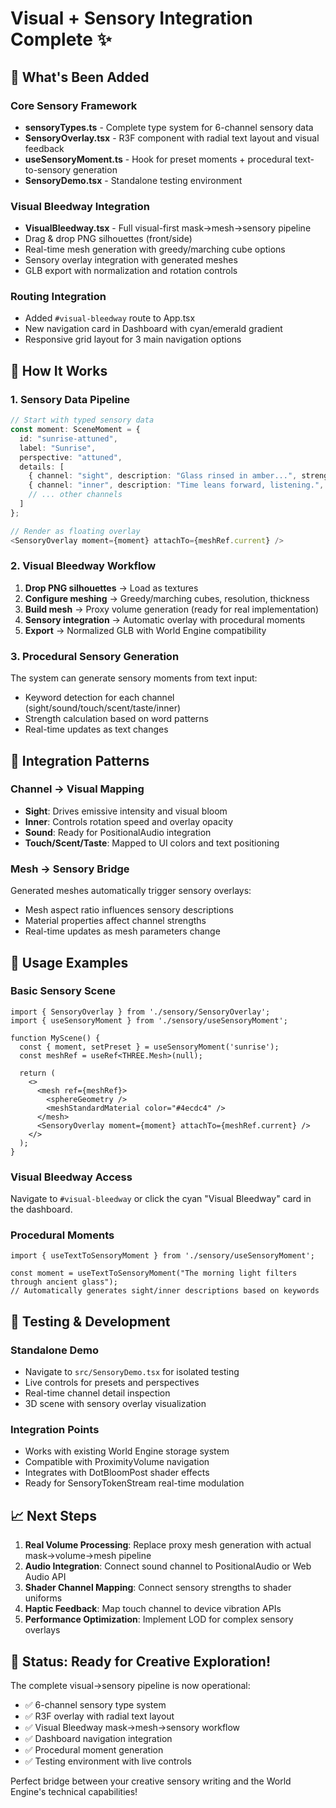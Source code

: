 # Visual + Sensory Integration Complete ✨

## 🎯 What's Been Added

### Core Sensory Framework
- **sensoryTypes.ts** - Complete type system for 6-channel sensory data
- **SensoryOverlay.tsx** - R3F component with radial text layout and visual feedback
- **useSensoryMoment.ts** - Hook for preset moments + procedural text-to-sensory generation
- **SensoryDemo.tsx** - Standalone testing environment

### Visual Bleedway Integration
- **VisualBleedway.tsx** - Full visual-first mask→mesh→sensory pipeline
- Drag & drop PNG silhouettes (front/side)
- Real-time mesh generation with greedy/marching cube options
- Sensory overlay integration with generated meshes
- GLB export with normalization and rotation controls

### Routing Integration
- Added `#visual-bleedway` route to App.tsx
- New navigation card in Dashboard with cyan/emerald gradient
- Responsive grid layout for 3 main navigation options

## 🔧 How It Works

### 1. Sensory Data Pipeline
```typescript
// Start with typed sensory data
const moment: SceneMoment = {
  id: "sunrise-attuned",
  label: "Sunrise",
  perspective: "attuned",
  details: [
    { channel: "sight", description: "Glass rinsed in amber...", strength: 0.8 },
    { channel: "inner", description: "Time leans forward, listening.", strength: 0.7 }
    // ... other channels
  ]
};

// Render as floating overlay
<SensoryOverlay moment={moment} attachTo={meshRef.current} />
```

### 2. Visual Bleedway Workflow
1. **Drop PNG silhouettes** → Load as textures
2. **Configure meshing** → Greedy/marching cubes, resolution, thickness
3. **Build mesh** → Proxy volume generation (ready for real implementation)
4. **Sensory integration** → Automatic overlay with procedural moments
5. **Export** → Normalized GLB with World Engine compatibility

### 3. Procedural Sensory Generation
The system can generate sensory moments from text input:
- Keyword detection for each channel (sight/sound/touch/scent/taste/inner)
- Strength calculation based on word patterns
- Real-time updates as text changes

## 🎨 Integration Patterns

### Channel → Visual Mapping
- **Sight**: Drives emissive intensity and visual bloom
- **Inner**: Controls rotation speed and overlay opacity
- **Sound**: Ready for PositionalAudio integration
- **Touch/Scent/Taste**: Mapped to UI colors and text positioning

### Mesh → Sensory Bridge
Generated meshes automatically trigger sensory overlays:
- Mesh aspect ratio influences sensory descriptions
- Material properties affect channel strengths
- Real-time updates as mesh parameters change

## 🚀 Usage Examples

### Basic Sensory Scene
```tsx
import { SensoryOverlay } from './sensory/SensoryOverlay';
import { useSensoryMoment } from './sensory/useSensoryMoment';

function MyScene() {
  const { moment, setPreset } = useSensoryMoment('sunrise');
  const meshRef = useRef<THREE.Mesh>(null);

  return (
    <>
      <mesh ref={meshRef}>
        <sphereGeometry />
        <meshStandardMaterial color="#4ecdc4" />
      </mesh>
      <SensoryOverlay moment={moment} attachTo={meshRef.current} />
    </>
  );
}
```

### Visual Bleedway Access
Navigate to `#visual-bleedway` or click the cyan "Visual Bleedway" card in the dashboard.

### Procedural Moments
```tsx
import { useTextToSensoryMoment } from './sensory/useSensoryMoment';

const moment = useTextToSensoryMoment("The morning light filters through ancient glass");
// Automatically generates sight/inner descriptions based on keywords
```

## 🧪 Testing & Development

### Standalone Demo
- Navigate to `src/SensoryDemo.tsx` for isolated testing
- Live controls for presets and perspectives
- Real-time channel detail inspection
- 3D scene with sensory overlay visualization

### Integration Points
- Works with existing World Engine storage system
- Compatible with ProximityVolume navigation
- Integrates with DotBloomPost shader effects
- Ready for SensoryTokenStream real-time modulation

## 📈 Next Steps

1. **Real Volume Processing**: Replace proxy mesh generation with actual mask→volume→mesh pipeline
2. **Audio Integration**: Connect sound channel to PositionalAudio or Web Audio API
3. **Shader Channel Mapping**: Connect sensory strengths to shader uniforms
4. **Haptic Feedback**: Map touch channel to device vibration APIs
5. **Performance Optimization**: Implement LOD for complex sensory overlays

## 🎉 Status: Ready for Creative Exploration!

The complete visual→sensory pipeline is now operational:
- ✅ 6-channel sensory type system
- ✅ R3F overlay with radial text layout
- ✅ Visual Bleedway mask→mesh→sensory workflow
- ✅ Dashboard navigation integration
- ✅ Procedural moment generation
- ✅ Testing environment with live controls

Perfect bridge between your creative sensory writing and the World Engine's technical capabilities!

